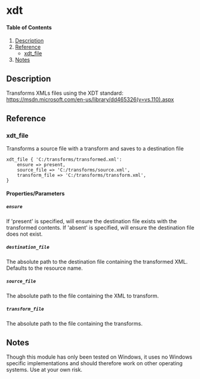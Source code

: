 # xdt

#### Table of Contents

1. [Description](#description)
2. [Reference](#reference)
    * [xdt_file](#xdt_file)
3. [Notes](#notes)

## Description
Transforms XMLs files using the XDT standard: https://msdn.microsoft.com/en-us/library/dd465326(v=vs.110).aspx

## Reference

### xdt_file

Transforms a source file with a transform and saves to a destination file

```puppet
xdt_file { 'C:/transforms/transformed.xml':
    ensure => present,
    source_file => 'C:/transforms/source.xml',
    transform_file => 'C:/transforms/transform.xml',
}
```

#### Properties/Parameters

##### `ensure`
If 'present' is specified, will ensure the destination file exists with the transformed contents.
If 'absent' is specified, will ensure the destination file does not exist.

##### `destination_file`
The absolute path to the destination file containing the transformed XML. Defaults to the resource name.

##### `source_file`
The absolute path to the file containing the XML to transform.

##### `transform_file`
The absolute path to the file containing the transforms.

## Notes
Though this module has only been tested on Windows, it uses no Windows specific implementations and should therefore work on other operating systems. Use at your own risk.
